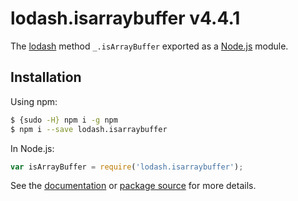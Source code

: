 # lodash.isarraybuffer v4.4.1

The [lodash](https://lodash.com/) method `_.isArrayBuffer` exported as a [Node.js](https://nodejs.org/) module.

## Installation

Using npm:
```bash
$ {sudo -H} npm i -g npm
$ npm i --save lodash.isarraybuffer
```

In Node.js:
```js
var isArrayBuffer = require('lodash.isarraybuffer');
```

See the [documentation](https://lodash.com/docs#isArrayBuffer) or [package source](https://github.com/lodash/lodash/blob/4.4.1-npm-packages/lodash.isarraybuffer) for more details.
